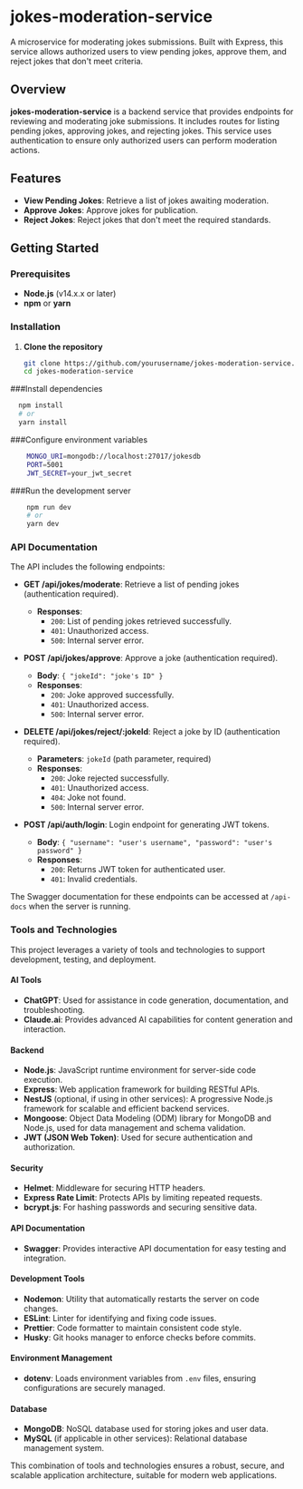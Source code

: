 # jokes-moderation-service

A microservice for moderating jokes submissions. Built with Express, this service allows authorized users to view pending jokes, approve them, and reject jokes that don't meet criteria.

## Overview

**jokes-moderation-service** is a backend service that provides endpoints for reviewing and moderating joke submissions. It includes routes for listing pending jokes, approving jokes, and rejecting jokes. This service uses authentication to ensure only authorized users can perform moderation actions.

## Features

- **View Pending Jokes**: Retrieve a list of jokes awaiting moderation.
- **Approve Jokes**: Approve jokes for publication.
- **Reject Jokes**: Reject jokes that don't meet the required standards.

## Getting Started

### Prerequisites

- **Node.js** (v14.x.x or later)
- **npm** or **yarn**

### Installation

1. **Clone the repository**

   ```bash
   git clone https://github.com/yourusername/jokes-moderation-service.git
   cd jokes-moderation-service
    ```
###Install dependencies
  ```bash
    npm install
    # or
    yarn install
  ```
###Configure environment variables
```bash
    MONGO_URI=mongodb://localhost:27017/jokesdb
    PORT=5001
    JWT_SECRET=your_jwt_secret
```
###Run the development server
```bash
    npm run dev
    # or
    yarn dev
```

### API Documentation

The API includes the following endpoints:

- **GET /api/jokes/moderate**: Retrieve a list of pending jokes (authentication required).
  - **Responses**:
    - `200`: List of pending jokes retrieved successfully.
    - `401`: Unauthorized access.
    - `500`: Internal server error.

- **POST /api/jokes/approve**: Approve a joke (authentication required).
  - **Body**: `{ "jokeId": "joke's ID" }`
  - **Responses**:
    - `200`: Joke approved successfully.
    - `401`: Unauthorized access.
    - `500`: Internal server error.

- **DELETE /api/jokes/reject/:jokeId**: Reject a joke by ID (authentication required).
  - **Parameters**: `jokeId` (path parameter, required)
  - **Responses**:
    - `200`: Joke rejected successfully.
    - `401`: Unauthorized access.
    - `404`: Joke not found.
    - `500`: Internal server error.

- **POST /api/auth/login**: Login endpoint for generating JWT tokens.
  - **Body**: `{ "username": "user's username", "password": "user's password" }`
  - **Responses**:
    - `200`: Returns JWT token for authenticated user.
    - `401`: Invalid credentials.

The Swagger documentation for these endpoints can be accessed at `/api-docs` when the server is running.

### Tools and Technologies

This project leverages a variety of tools and technologies to support development, testing, and deployment.

#### AI Tools
- **ChatGPT**: Used for assistance in code generation, documentation, and troubleshooting.
- **Claude.ai**: Provides advanced AI capabilities for content generation and interaction.

#### Backend
- **Node.js**: JavaScript runtime environment for server-side code execution.
- **Express**: Web application framework for building RESTful APIs.
- **NestJS** (optional, if using in other services): A progressive Node.js framework for scalable and efficient backend services.
- **Mongoose**: Object Data Modeling (ODM) library for MongoDB and Node.js, used for data management and schema validation.
- **JWT (JSON Web Token)**: Used for secure authentication and authorization.

#### Security
- **Helmet**: Middleware for securing HTTP headers.
- **Express Rate Limit**: Protects APIs by limiting repeated requests.
- **bcrypt.js**: For hashing passwords and securing sensitive data.

#### API Documentation
- **Swagger**: Provides interactive API documentation for easy testing and integration.

#### Development Tools
- **Nodemon**: Utility that automatically restarts the server on code changes.
- **ESLint**: Linter for identifying and fixing code issues.
- **Prettier**: Code formatter to maintain consistent code style.
- **Husky**: Git hooks manager to enforce checks before commits.

#### Environment Management
- **dotenv**: Loads environment variables from `.env` files, ensuring configurations are securely managed.

#### Database
- **MongoDB**: NoSQL database used for storing jokes and user data.
- **MySQL** (if applicable in other services): Relational database management system.

This combination of tools and technologies ensures a robust, secure, and scalable application architecture, suitable for modern web applications.

